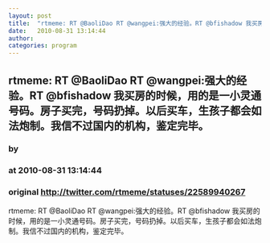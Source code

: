 ```yaml
---
layout: post
title:  "rtmeme: RT @BaoliDao RT @wangpei:强大的经验。RT @bfishadow 我买房的时候，用的是一小灵通号码。房子买完，号码扔掉。以后买车，生孩子都会如法炮制。我信不过国内的机构，鉴定完毕。"
date:   2010-08-31 13:14:44
author: 
categories: program
---
```


## rtmeme: RT @BaoliDao RT @wangpei:强大的经验。RT @bfishadow 我买房的时候，用的是一小灵通号码。房子买完，号码扔掉。以后买车，生孩子都会如法炮制。我信不过国内的机构，鉴定完毕。
### by 
### at 2010-08-31 13:14:44
### original <http://twitter.com/rtmeme/statuses/22589940267>

rtmeme: RT @BaoliDao RT @wangpei:强大的经验。RT @bfishadow 我买房的时候，用的是一小灵通号码。房子买完，号码扔掉。以后买车，生孩子都会如法炮制。我信不过国内的机构，鉴定完毕。